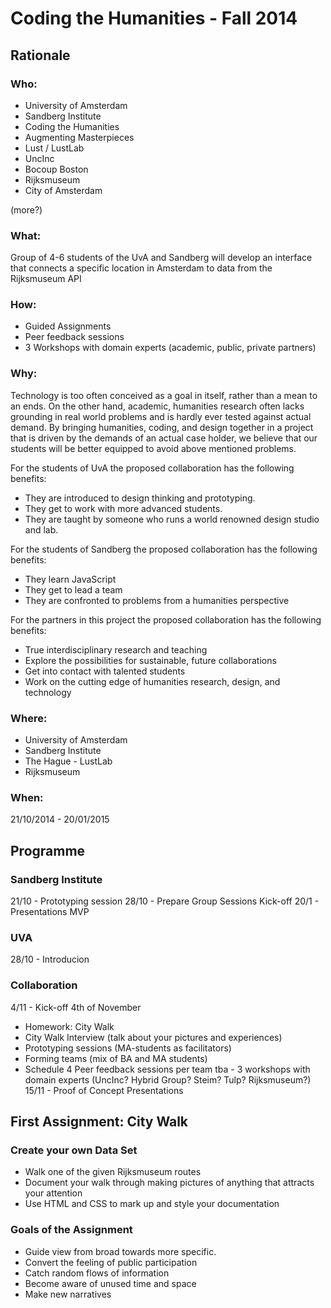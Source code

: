 # Coding the Humanities - Fall 2014

## Rationale

### Who:

- University of Amsterdam
- Sandberg Institute
- Coding the Humanities
- Augmenting Masterpieces
- Lust / LustLab
- UncInc
- Bocoup Boston
- Rijksmuseum
- City of Amsterdam

(more?)

### What:

Group of 4-6 students of the UvA and Sandberg will develop an interface that 
connects a specific location in Amsterdam to data from the Rijksmuseum API

### How:

- Guided Assignments
- Peer feedback sessions
- 3 Workshops with domain experts (academic, public, private partners)

### Why:

Technology is too often conceived as a goal in itself, rather than a mean to an 
ends. On the other hand, academic, humanities research often lacks grounding in 
real world problems and is hardly ever tested against actual demand. By bringing
humanities, coding, and design together in a project that is driven by the 
demands of an actual case holder, we believe that our students will be better 
equipped to avoid above mentioned problems.

For the students of UvA the proposed collaboration has the following benefits:

- They are introduced to design thinking and prototyping.
- They get to work with more advanced students.
- They are taught by someone who runs a world renowned design studio and lab.

For the students of Sandberg the proposed collaboration has the following benefits:

- They learn JavaScript
- They get to lead a team
- They are confronted to problems from a humanities perspective

For the partners in this project the proposed collaboration has the following benefits:

- True interdisciplinary research and teaching
- Explore the possibilities for sustainable, future collaborations
- Get into contact with talented students
- Work on the cutting edge of humanities research, design, and technology

### Where:

- University of Amsterdam
- Sandberg Institute
- The Hague - LustLab
- Rijksmuseum

### When:

21/10/2014 - 20/01/2015


## Programme

### Sandberg Institute

21/10 - Prototyping session
28/10 - Prepare Group Sessions Kick-off
20/1  - Presentations MVP

### UVA

28/10 - Introducion

### Collaboration

4/11  - Kick-off 4th of November
 - Homework: City Walk
 - City Walk Interview (talk about your pictures and experiences)
 - Prototyping sessions (MA-students as facilitators)
 - Forming teams (mix of BA and MA students)
 - Schedule 4 Peer feedback sessions per team
tba   - 3 workshops with domain experts (UncInc? Hybrid Group? Steim? Tulp? Rijksmuseum?)
15/11 - Proof of Concept Presentations


## First Assignment: City Walk

### Create your own Data Set

- Walk one of the given Rijksmuseum routes
- Document your walk through making pictures of anything that attracts your attention
- Use HTML and CSS to mark up and style your documentation

### Goals of the Assignment

- Guide view from broad towards more specific.
- Convert the feeling of public participation
- Catch random flows of information
- Become aware of unused time and space
- Make new narratives
